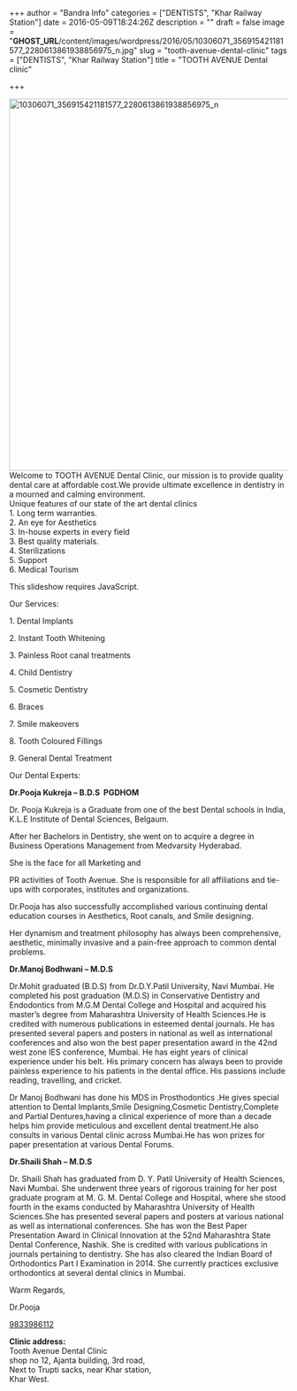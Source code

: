 +++
author = "Bandra Info"
categories = ["DENTISTS", "Khar Railway Station"]
date = 2016-05-09T18:24:26Z
description = ""
draft = false
image = "__GHOST_URL__/content/images/wordpress/2016/05/10306071_356915421181577_2280613861938856975_n.jpg"
slug = "tooth-avenue-dental-clinic"
tags = ["DENTISTS", "Khar Railway Station"]
title = "TOOTH AVENUE Dental clinic"

+++


<div><img loading="lazy" class="aligncenter size-full wp-image-9172" src="https://i1.wp.com/bandra.info/wp-content/uploads/2016/05/10306071_356915421181577_2280613861938856975_n.jpg?resize=850%2C672&#038;ssl=1" alt="10306071_356915421181577_2280613861938856975_n" width="850" height="672" srcset="https://i1.wp.com/bandra.info/wp-content/uploads/2016/05/10306071_356915421181577_2280613861938856975_n.jpg?w=942&amp;ssl=1 942w, https://i1.wp.com/bandra.info/wp-content/uploads/2016/05/10306071_356915421181577_2280613861938856975_n.jpg?resize=500%2C395&amp;ssl=1 500w, https://i1.wp.com/bandra.info/wp-content/uploads/2016/05/10306071_356915421181577_2280613861938856975_n.jpg?resize=768%2C607&amp;ssl=1 768w" sizes="(max-width: 850px) 100vw, 850px" data-recalc-dims="1" />Welcome to TOOTH AVENUE Dental Clinic, our mission is to provide quality dental care at affordable cost.We provide ultimate excellence in dentistry in a mourned and calming environment.</div>
<div></div>
<div>Unique features of our state of the art dental clinics</div>
<div></div>
<div>1. Long term warranties.</div>
<div>2. An eye for Aesthetics</div>
<div>3. In-house experts in every field</div>
<div>3. Best quality materials.</div>
<div>4. Sterilizations</div>
<div>5. Support</div>
<div>6. Medical Tourism</div>
<div></div>
<div>
<p><p class="jetpack-slideshow-noscript robots-nocontent">This slideshow requires JavaScript.</p><div id="gallery-9171-149-slideshow" class="slideshow-window jetpack-slideshow slideshow-black" data-trans="fade" data-autostart="1" data-gallery="[{&quot;src&quot;:&quot;https:\/\/bandra.info\/wp-content\/uploads\/2016\/05\/11390247_429138760625909_697733973408708902_n.jpg&quot;,&quot;id&quot;:&quot;9173&quot;,&quot;title&quot;:&quot;11390247_429138760625909_697733973408708902_n&quot;,&quot;alt&quot;:&quot;&quot;,&quot;caption&quot;:&quot;&quot;,&quot;itemprop&quot;:&quot;image&quot;},{&quot;src&quot;:&quot;https:\/\/bandra.info\/wp-content\/uploads\/2016\/05\/12278898_492433257629792_3375168282720381172_n.jpg&quot;,&quot;id&quot;:&quot;9174&quot;,&quot;title&quot;:&quot;12278898_492433257629792_3375168282720381172_n&quot;,&quot;alt&quot;:&quot;&quot;,&quot;caption&quot;:&quot;&quot;,&quot;itemprop&quot;:&quot;image&quot;}]" itemscope itemtype="https://schema.org/ImageGallery"></div></p>
</div>
<div>
<p>Our Services:</p>
<p>1. Dental Implants</p>
<p>2. Instant Tooth Whitening</p>
<p>3. Painless Root canal treatments</p>
<p>4. Child Dentistry</p>
<p>5. Cosmetic Dentistry</p>
<p>6. Braces</p>
<p>7. Smile makeovers</p>
<p>8. Tooth Coloured Fillings</p>
<p>9. General Dental Treatment</p>
<p>Our Dental Experts:</p>
<p><b>Dr.Pooja Kukreja – B.D.S  PGDHOM</b></p>
<p>Dr. Pooja Kukreja is a Graduate from one of the best Dental schools in India, K.L.E Institute of Dental Sciences, Belgaum.</p>
<p>After her Bachelors in Dentistry, she went on to acquire a degree in Business Operations Management from Medvarsity Hyderabad.</p>
<p>She is the face for all Marketing and</p>
<p>PR activities of Tooth Avenue. She is responsible for all affiliations and tie-ups with corporates, institutes and organizations.</p>
<p>Dr.Pooja has also successfully accomplished various continuing dental education courses in Aesthetics, Root canals, and Smile designing.</p>
<p>Her dynamism and treatment philosophy has always been comprehensive, aesthetic, minimally invasive and a pain-free approach to common dental problems.</p>
<p><b>Dr.Manoj Bodhwani – M.D.S</b></p>
<p>Dr.Mohit graduated (B.D.S) from Dr.D.Y.Patil University, Navi Mumbai. He completed his post graduation (M.D.S) in Conservative Dentistry and Endodontics from M.G.M Dental College and Hospital and acquired his master’s degree from Maharashtra University of Health Sciences.He is credited with numerous publications in esteemed dental journals. He has presented several papers and posters in national as well as international conferences and also won the best paper presentation award in the 42nd west zone IES conference, Mumbai. He has eight years of clinical experience under his belt. His primary concern has always been to provide painless experience to his patients in the dental office. His passions include reading, travelling, and cricket.</p>
<p>Dr Manoj Bodhwani has done his MDS in Prosthodontics .He gives special attention to Dental Implants,Smile Designing,Cosmetic Dentistry,Complete and Partial Dentures,having a clinical experience of more than a decade helps him provide meticulous and excellent dental treatment.He also consults in various Dental clinic across Mumbai.He has won prizes for paper presentation at various Dental Forums.</p>
<p><b>Dr.Shaili Shah – M.D.S</b></p>
<p>Dr. Shaili Shah has graduated from D. Y. Patil University of Health Sciences, Navi Mumbai. She underwent three years of rigorous training for her post graduate program at M. G. M. Dental College and Hospital, where she stood fourth in the exams conducted by Maharashtra University of Health Sciences.She has presented several papers and posters at various national as well as international conferences. She has won the Best Paper Presentation Award in Clinical Innovation at the 52nd Maharashtra State Dental Conference, Nashik. She is credited with various publications in journals pertaining to dentistry. She has also cleared the Indian Board of Orthodontics Part I Examination in 2014. She currently practices exclusive orthodontics at several dental clinics in Mumbai.</p>
<p>Warm Regards,</p>
<p>Dr.Pooja</p>
<p><a href="tel://9833986112">9833986112</a></p>
<div><strong>Clinic address:</strong></div>
<div>Tooth Avenue Dental Clinic</div>
<div>shop no 12, Ajanta building, 3rd road,</div>
<div>Next to Trupti sacks, near Khar station,</div>
<div>Khar West.</div>
</div>
<div></div>



